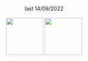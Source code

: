 <p align="center">
last 14/09/2022
  <br></br>
  <a href="https://twitter.com/gabeyosu">
  <img src="https://i.imgur.com/PUQ5uWf.png" 
       width="100" 
       height="100"></a>
  <a href="https://osu.ppy.sh/users/12904237">
  <img src="https://i.imgur.com/79GpYI7.png"  
       width="100" 
       height="100"></a>
 </p>
 
 # []()
![]()

 # []()
![]()

 # []()
![]()

 # []()
![]()

 # []()
![]()

 # []()
![]()

 # []()
![]()

 # []()
![]()

 # []()
![]()

 # []()
![]()
